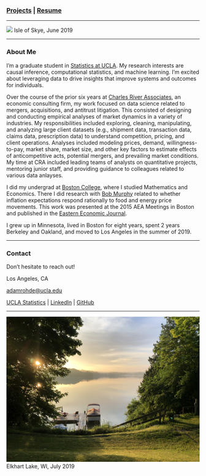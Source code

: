 ### [Projects](Projects.md) | [Resume](docs/adam-r-rohde-resume.pdf)

---
![](images/scotland1_2.JPG)
Isle of Skye, June 2019

---
### About Me

I’m a graduate student in [Statistics at UCLA](http://statistics.ucla.edu/). My research interests are causal inference, computational statistics, and machine learning. I’m excited about leveraging data to drive insights that improve systems and outcomes for individuals.

Over the course of the prior six years at [Charles River Associates](http://www.crai.com/), an economic consulting firm, my work focused on data science related to mergers, acquisitions, and antitrust litigation. This consisted of designing and conducting empirical analyses of market dynamics in a variety of industries. My responsibilities included exploring, cleaning, manipulating, and analyzing large client datasets (e.g., shipment data, transaction data, claims data, prescription data) to understand competition, pricing, and client operations. Analyses included modeling prices, demand, willingness-to-pay, market share, market size, and other key factors to estimate effects of anticompetitive acts, potential mergers, and prevailing market conditions. My time at CRA included leading teams of analysts on quantitative projects, mentoring junior staff, and providing guidance to colleagues related to various data anlayses.

I did my undergrad at [Boston College](https://www.bc.edu/), where I studied Mathematics and Economics. There I did research with [Bob Murphy](https://www.bc.edu/bc-web/schools/mcas/departments/economics/people/faculty-directory/robert-murphy.html) related to whether inflation expectations respond rationally to food and energy price movements. This work was presented at the 2015 AEA Meetings in Boston and published in the [Eastern Economic Journal](https://link.springer.com/article/10.1057%2Feej.2015.50).

I grew up in Minnesota, lived in Boston for eight years, spent 2 years Berkeley and Oakland, and moved to Los Angeles in the summer of 2019.

---
### Contact

Don’t hesitate to reach out!

Los Angeles, CA

adamrohde@ucla.edu

[UCLA Statistics](http://directory.stat.ucla.edu/active_students/single-page/?smid=1612) | [LinkedIn](https://www.linkedin.com/in/adam-rohde) | [GitHub](https://github.com/Adam-Rohde)

--- 
![](images/wi.jpg)
Elkhart Lake, WI, July 2019
